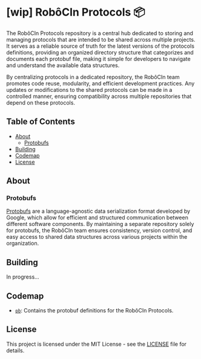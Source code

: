 # [wip] RobôCIn Protocols 📦

The RobôCIn Protocols repository is a central hub dedicated to storing and managing protocols that are intended to be
shared across multiple projects. It serves as a reliable source of truth for the latest versions of the protocols
definitions, providing an organized directory structure that categorizes and documents each protobuf file, making it
simple for developers to navigate and understand the available data structures.

By centralizing protocols in a dedicated repository, the RobôCIn team promotes code reuse, modularity, and efficient
development practices. Any updates or modifications to the shared protocols can be made in a controlled manner, ensuring
compatibility across multiple repositories that depend on these protocols.

## Table of Contents

- [About](#about)
    - [Protobufs](#protobufs)
- [Building](#build)
- [Codemap](#codemap)
- [License](#license)

<a name="about"></a>

## About

<a name="protobufs"></a>

### Protobufs

[Protobufs](https://protobuf.dev) are a language-agnostic data serialization format developed by Google, which allow for
efficient and structured communication between different software components. By maintaining a separate repository
solely for protobufs, the RobôCIn team ensures consistency, version control, and easy access to shared data structures
across various projects within the organization.

<a name="build"></a>

## Building

In progress...

<a name="codemap"></a>

## Codemap

- [`pb`](robocin/pb/README.md): Contains the protobuf definitions for the RobôCIn Protocols.

<a name="license"></a>

## License

This project is licensed under the MIT License - see the [LICENSE](LICENSE) file for details.
